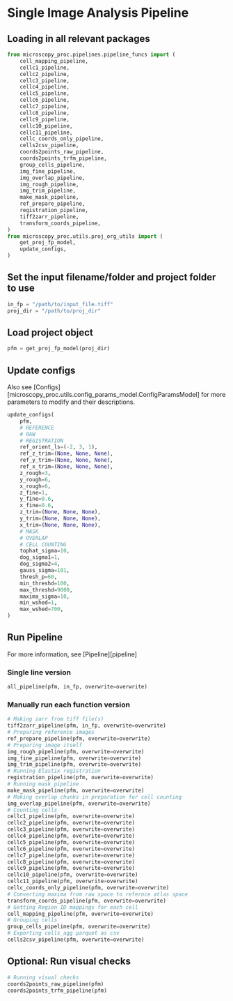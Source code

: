# Single Image Analysis Pipeline

## Loading in all relevant packages

```python
from microscopy_proc.pipelines.pipeline_funcs import (
    cell_mapping_pipeline,
    cellc1_pipeline,
    cellc2_pipeline,
    cellc3_pipeline,
    cellc4_pipeline,
    cellc5_pipeline,
    cellc6_pipeline,
    cellc7_pipeline,
    cellc8_pipeline,
    cellc9_pipeline,
    cellc10_pipeline,
    cellc11_pipeline,
    cellc_coords_only_pipeline,
    cells2csv_pipeline,
    coords2points_raw_pipeline,
    coords2points_trfm_pipeline,
    group_cells_pipeline,
    img_fine_pipeline,
    img_overlap_pipeline,
    img_rough_pipeline,
    img_trim_pipeline,
    make_mask_pipeline,
    ref_prepare_pipeline,
    registration_pipeline,
    tiff2zarr_pipeline,
    transform_coords_pipeline,
)
from microscopy_proc.utils.proj_org_utils import (
    get_proj_fp_model,
    update_configs,
)
```

## Set the input filename/folder and project folder to use

```python
in_fp = "/path/to/input_file.tiff"
proj_dir = "/path/to/proj_dir"
```

## Load project object

```python
pfm = get_proj_fp_model(proj_dir)
```

## Update configs

Also see
[Configs][microscopy_proc.utils.config_params_model.ConfigParamsModel]
for more parameters to modify and their descriptions.

```python
update_configs(
    pfm,
    # REFERENCE
    # RAW
    # REGISTRATION
    ref_orient_ls=(-2, 3, 1),
    ref_z_trim=(None, None, None),
    ref_y_trim=(None, None, None),
    ref_x_trim=(None, None, None),
    z_rough=3,
    y_rough=6,
    x_rough=6,
    z_fine=1,
    y_fine=0.6,
    x_fine=0.6,
    z_trim=(None, None, None),
    y_trim=(None, None, None),
    x_trim=(None, None, None),
    # MASK
    # OVERLAP
    # CELL COUNTING
    tophat_sigma=10,
    dog_sigma1=1,
    dog_sigma2=4,
    gauss_sigma=101,
    thresh_p=60,
    min_threshd=100,
    max_threshd=9000,
    maxima_sigma=10,
    min_wshed=1,
    max_wshed=700,
)
```

## Run Pipeline

For more information, see [Pipeline][pipeline]

### Single line version

```python
all_pipeline(pfm, in_fp, overwrite=overwrite)
```

### Manually run each function version

```python
# Making zarr from tiff file(s)
tiff2zarr_pipeline(pfm, in_fp, overwrite=overwrite)
# Preparing reference images
ref_prepare_pipeline(pfm, overwrite=overwrite)
# Preparing image itself
img_rough_pipeline(pfm, overwrite=overwrite)
img_fine_pipeline(pfm, overwrite=overwrite)
img_trim_pipeline(pfm, overwrite=overwrite)
# Running Elastix registration
registration_pipeline(pfm, overwrite=overwrite)
# Running mask pipeline
make_mask_pipeline(pfm, overwrite=overwrite)
# Making overlap chunks in preparation for cell counting
img_overlap_pipeline(pfm, overwrite=overwrite)
# Counting cells
cellc1_pipeline(pfm, overwrite=overwrite)
cellc2_pipeline(pfm, overwrite=overwrite)
cellc3_pipeline(pfm, overwrite=overwrite)
cellc4_pipeline(pfm, overwrite=overwrite)
cellc5_pipeline(pfm, overwrite=overwrite)
cellc6_pipeline(pfm, overwrite=overwrite)
cellc7_pipeline(pfm, overwrite=overwrite)
cellc8_pipeline(pfm, overwrite=overwrite)
cellc9_pipeline(pfm, overwrite=overwrite)
cellc10_pipeline(pfm, overwrite=overwrite)
cellc11_pipeline(pfm, overwrite=overwrite)
cellc_coords_only_pipeline(pfm, overwrite=overwrite)
# Converting maxima from raw space to refernce atlas space
transform_coords_pipeline(pfm, overwrite=overwrite)
# Getting Region ID mappings for each cell
cell_mapping_pipeline(pfm, overwrite=overwrite)
# Grouping cells
group_cells_pipeline(pfm, overwrite=overwrite)
# Exporting cells_agg parquet as csv
cells2csv_pipeline(pfm, overwrite=overwrite)
```

## Optional: Run visual checks

```python
# Running visual checks
coords2points_raw_pipeline(pfm)
coords2points_trfm_pipeline(pfm)
```
